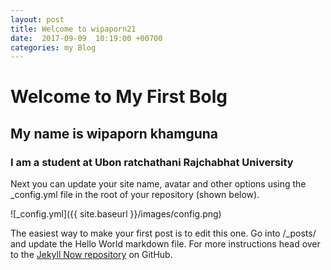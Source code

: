 ```yaml
---
layout: post
title: Welcome to wipaporn21
date:  2017-09-09  10:19:00 +00700
categories: my Blog
---
```


# Welcome to My First Bolg
## My name is wipaporn khamguna
### I am a student at Ubon ratchathani Rajchabhat University
Next you can update your site name, avatar and other options using the _config.yml file in the root of your repository (shown below).

![_config.yml]({{ site.baseurl }}/images/config.png)

The easiest way to make your first post is to edit this one. Go into /_posts/ and update the Hello World markdown file. For more instructions head over to the [Jekyll Now repository](https://github.com/barryclark/jekyll-now) on GitHub.
